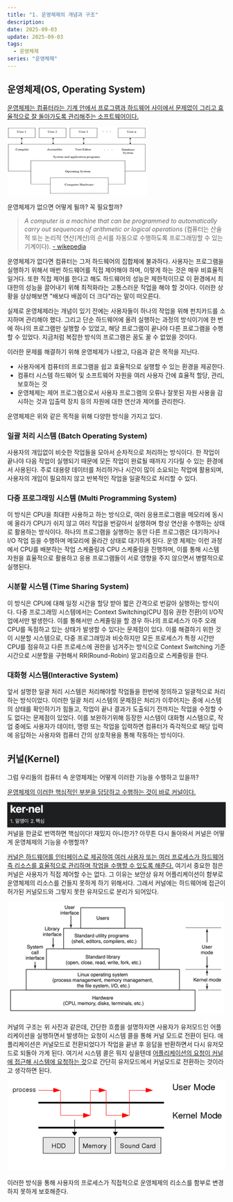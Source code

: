 ```yaml
---
title: "1. 운영체제의 개념과 구조"
description:
date: 2025-09-03
update: 2025-09-03
tags:
  - 운영체제
series: "운영체제"
---
```


## 운영체제(OS, Operating System)

[운영체제는 컴퓨터라는 기계 안에서 프로그램과 하드웨어 사이에서 문제없이 그리고 효율적으로 잘 돌아가도록 관리해주는 소프트웨어이다.](https://en.wikipedia.org/wiki/Operating_system#:~:text=An%20operating%20system%20(OS)%20is%20system%20software%20that%20manages%20computer%20hardware%20and%20software%20resources%2C%20and%20provides%20common%20services%20for%20computer%20programs.)

![](img.png)

운영체제가 없으면 어떻게 될까? 꼭 필요할까?

> _A computer is a machine that can be programmed to automatically carry out sequences of arithmetic or logical operations_
> (컴퓨터는 산술적 또는 논리적 연산(계산)의 순서를 자동으로 수행하도록 프로그래밍할 수 있는 기계이다).
> [ - wikepedia](https://en.wikipedia.org/wiki/Computer#:~:text=A%20computer%20is%20a%20machine%20that%20can%20be%20programmed%20to%20automatically%20carry%20out%20sequences%20of%20arithmetic%20or%20logical%20operations%20(computation).)

운영체제가 없다면 컴퓨터는 그저 하드웨어의 집합체에 불과하다. 
사용자는 프로그램을 실행하기 위해서 매번 하드웨어를 직접 제어해야 하며, 이렇게 하는 것은 매우 비효율적일거다. 
또한 직접 제어를 한다고 해도 하드웨어의 성능은 제한적이므로 이 환경에서 최대한의 성능을 끌어내기 위해 최적화라는 고통스러운 작업을 해야 할 것이다.
이러한 상황을 상상해보면 "배보다 배꼽이 더 크다"라는 말이 떠오른다.

실제로 운영체제라는 개념이 있기 전에는 사용자들이 하나의 작업을 위해 펀치카드를 소지하며 관리해야 했다.
그리고 단순 하드웨어에 올려 실행하는 과정의 방식이기에 한 번에 하나의 프로그램만 실행할 수 있었고, 해당 프로그램이 끝나야 다른 프로그램을 수행할 수 있었다. 
지금처럼 복잡한 방식의 프로그램은 꿈도 꿀 수 없었을 것이다.

이러한 문제를 해결하기 위해 운영체제가 나왔고, 다음과 같은 목적을 지닌다.

- 사용자에게 컴퓨터의 프로그램을 쉽고 효율적으로 실행할 수 있는 환경을 제공한다.
- 컴퓨터 시스템 하드웨어 및 소프트웨어 자원을 여러 사용자 간에 효율적 할당, 관리, 보호하는 것
- 운영체제는 제어 프로그램으로서 사용자 프로그램의 오류나 잘못된 자원 사용을 감시하는 것과 입출력 장치 등의 자원에 대한 연산과 제어를 관리한다.

운영체제은 위와 같은 목적을 위해 다양한 방식을 가지고 있다.

### 일괄 처리 시스템 (Batch Operating System)

사용자의 개입없이 비슷한 작업들을 모아서 순차적으로 처리하는 방식이다. 
한 작업이 끝나야 다음 작업이 실행되기 때문에 모든 작업이 완료될 때까지 기다릴 수 있는 환경에서 사용된다. 
주로 대용량 데이터를 처리하거나 시간이 많이 소요되는 작업에 활용되며, 사용자의 개입이 필요하지 않고 반복적인 작업을 일괄적으로 처리할 수 있다.

### 다중 프로그래밍 시스템 (Multi Programming System)

이 방식은 CPU을 최대한 사용하고 하는 방식으로,
여러 응용프로그램을 메모리에 동시에 올라가 CPU가 쉬지 않고 여러 작업을 번갈아서 실행하며 항상 연산을 수행하는 상태로 활용하는 방식이다.
하나의 프로그램을 실행하는 동안 다른 프로그램은 대기하거나 I/O 작업 등을 수행하며 메모리에 올라간 상태로 대기하게 된다.
운영 체제는 이런 과정에서 CPU를 배분하는 작업 스케줄링과 CPU 스케줄링을 진행하며, 
이를 통해 시스템 자원을 효율적으로 활용하고 응용 프로그램들이 서로 영향을 주지 않으면서 병렬적으로 실행된다.

### 시분할 시스템 (Time Sharing System)

이 방식은 CPU에 대해 일정 시간을 할당 받아 짧은 간격으로 번갈아 실행하는 방식이다. 
다중 프로그래밍 시스템에서는 Context Switching(CPU 점유 권한 전환)이 I/O작업에서만 발생한다.
이를 통해서만 스케줄링을 할 경우 하나의 프로세스가 아주 오래 CPU를 독점하고 있는 상태가 발생할 수 있다는 문제점이 있다.
이를 해결하기 위한 것이 시분할 시스템으로, 다중 프로그래밍과 비슷하지만 모든 프로세스가 특정 시간만 CPU를 점유하고 다른 프로세스에 권한을 넘겨주는 방식으로
Context Switching 기준 시간으로 시분할을 구현해서 RR(Round-Robin) 알고리즘으로 스케줄링을 한다.

### 대화형 시스템(Interactive System)

앞서 설명한 일괄 처리 시스템은 처리해야할 작업들을 한번에 정의하고 일괄적으로 처리하는 방식이었다.
이러한 일괄 처리 시스템의 문제점은 처리가 이루어지는 중에 시스템의 상태를 확인하기가 힘들고, 
작업이 끝나 결과가 도출되기 전까지는 작업을 수정할 수도 없다는 문제점이 있었다.
이를 보완하기위해 등장한 시스템이 대화형 시스템으로, 
작업 중에도 사용자가 데이터, 명령 또는 작업을 입력하면 컴퓨터가 즉각적으로 해당 입력에 응답하는 사용자와 컴퓨터 간의 상호작용을 통해 작동하는 방식이다.

## 커널(Kernel)

그럼 우리들의 컴퓨터 속 운영체제는 어떻게 이러한 기능을 수행하고 있을까?

[운영체제의 이러한 핵심적인 부분을 담당하고 수행하는 것이 바로 커널이다.](https://en.wikipedia.org/wiki/Kernel_(operating_system)#:~:text=A%20kernel%20is%20a%20computer%20program%20at%20the%20core%20of%20a%20computer%27s%20operating%20system%20that%20always%20has%20complete%20control%20over%20everything%20in%20the%20system.) 

![](img_3.png)
커널을 한글로 번역하면 핵심이다! 재밌지 아니한가? 아무튼 다시 돌아와서 커널은 어떻게 운영체제의 기능을 수행할까? 

[커널은 하드웨어를 인터페이스로 제공하여 여러 사용자 또는 여러 프로세스가 하드웨어 즉 리소스를 효율적으로 관리하며 작업을 수행할 수 있도록 해준다.](https://en.wikipedia.org/wiki/Kernel_(operating_system)#:~:text=The%20kernel%27s%20interface%20is%20a%20low%2Dlevel%20abstraction%20layer.%20When%20a%20process%20requests%20a%20service%20from%20the%20kernel%2C%20it%20must%20invoke%20a%20system%20call%2C%20usually%20through%20a%20wrapper%20function.)
여기서 중요한 점은 커널은 사용자가 직접 제어할 수는 없다.
그 이유는 보안상 유저 어플리케이션이 함부로 운영체제의 리소스를 건들지 못하게 하기 위해서다.
그래서 커널에는 하드웨어에 접근이 허가된 커널모드와 그렇지 못한 유저모드로 분리가 되어있다.

![](img_1.png)

커널의 구조는 위 사진과 같은데, 간단한 흐름을 설명하자면 사용자가 유저모드인 어플리케이션을 실행하면서 발생하는 요청이 시스템 콜을 통해 커널 모드로 전환이 된다.
애플리케이션은 커널모드로 전환되었다가 작업을 끝낸 후 응답을 반환하면서 다시 유저모드로 되돌아 가게 된다.
여기서 시스템 콜은 뭐지 싶을텐데 [어플리케이션의 요청이 커널에 접근해 시스템에 요청하는 것](https://en.wikipedia.org/wiki/System_call#:~:text=In%20computing%2C%20a%20system%20call%20(syscall)%20is%20the%20programmatic%20way%20in%20which%20a%20computer%20program%20requests%20a%20service%20from%20the%20operating%20system%5Ba%5D%20on%20which%20it%20is%20executed.)으로 간단히 유저모드에서 커널모드로 전환하는 것이라고 생각하면 된다. 

![](img_4.png)

이러한 방식을 통해 사용자의 프로세스가 직접적으로 운영체제의 리소스를 함부로 변경하지 못하게 보호해준다.

